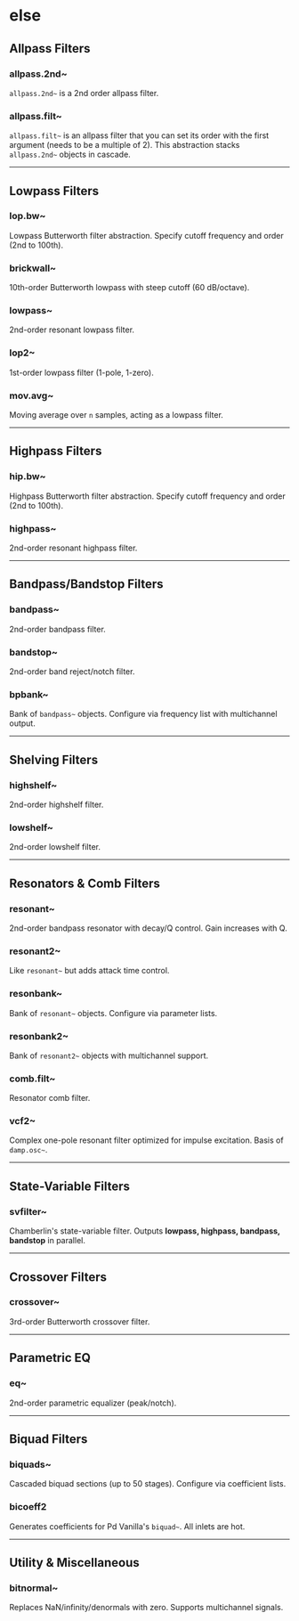 # else

## Allpass Filters

### allpass.2nd~ 
`allpass.2nd~` is a 2nd order allpass filter.

### allpass.filt~ 
`allpass.filt~` is an allpass filter that you can set its order with the first argument (needs to be a multiple of 2). This abstraction stacks `allpass.2nd~` objects in cascade.

---

## Lowpass Filters

### lop.bw~ 
Lowpass Butterworth filter abstraction. Specify cutoff frequency and order (2nd to 100th).

### brickwall~ 
10th-order Butterworth lowpass with steep cutoff (60 dB/octave).

### lowpass~ 
2nd-order resonant lowpass filter.

### lop2~ 
1st-order lowpass filter (1-pole, 1-zero).

### mov.avg~ 
Moving average over `n` samples, acting as a lowpass filter.

---

## Highpass Filters

### hip.bw~ 
Highpass Butterworth filter abstraction. Specify cutoff frequency and order (2nd to 100th).

### highpass~ 
2nd-order resonant highpass filter.

---

## Bandpass/Bandstop Filters

### bandpass~ 
2nd-order bandpass filter.

### bandstop~ 
2nd-order band reject/notch filter.

### bpbank~ 
Bank of `bandpass~` objects. Configure via frequency list with multichannel output.

---

## Shelving Filters

### highshelf~ 
2nd-order highshelf filter.

### lowshelf~ 
2nd-order lowshelf filter.

---

## Resonators & Comb Filters

### resonant~ 
2nd-order bandpass resonator with decay/Q control. Gain increases with Q.

### resonant2~ 
Like `resonant~` but adds attack time control.

### resonbank~ 
Bank of `resonant~` objects. Configure via parameter lists.

### resonbank2~ 
Bank of `resonant2~` objects with multichannel support.

### comb.filt~ 
Resonator comb filter.

### vcf2~ 
Complex one-pole resonant filter optimized for impulse excitation. Basis of `damp.osc~`.

---

## State-Variable Filters

### svfilter~ 
Chamberlin's state-variable filter. Outputs **lowpass, highpass, bandpass, bandstop** in parallel.

---

## Crossover Filters

### crossover~ 
3rd-order Butterworth crossover filter.

---

## Parametric EQ

### eq~ 
2nd-order parametric equalizer (peak/notch).

---

## Biquad Filters

### biquads~ 
Cascaded biquad sections (up to 50 stages). Configure via coefficient lists.

### bicoeff2 
Generates coefficients for Pd Vanilla's `biquad~`. All inlets are hot.

---

## Utility & Miscellaneous

### bitnormal~ 

Replaces NaN/infinity/denormals with zero. Supports multichannel signals.

